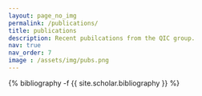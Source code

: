 ```yaml
---
layout: page_no_img
permalink: /publications/
title: publications
description: Recent pubilcations from the QIC group. 
nav: true
nav_order: 7
image : /assets/img/pubs.png
---
```

<!-- _pages/publications.md -->
<div class="publications">

{% bibliography -f {{ site.scholar.bibliography }} %}

</div>
